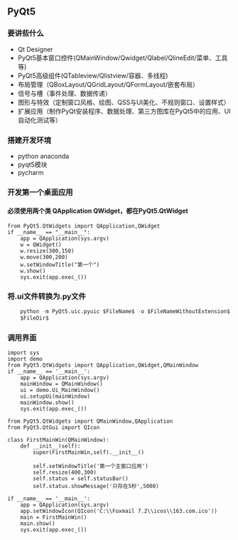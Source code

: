 ## PyQt5
### 要讲些什么
* Qt Designer
* PyQt5基本窗口控件(QMainWindow/Qwidget/Qlabel/QlineEdit/菜单、工具等)
* PyQt5高级组件(QTableview/Qlistview/容器、多线程)
* 布局管理（QBoxLayout/QGridLayout/QFormLayout/嵌套布局）
* 信号与槽（事件处理、数据传递）
* 图形与特效（定制窗口风格、绘图、QSS与UI美化、不规则窗口、设置样式）
* 扩展应用（制作PyQt安装程序、数据处理、第三方图库在PyQt5中的应用、UI自动化测试等）
### 搭建开发环境
* python      anaconda
* pyqt5模块
* pycharm
### 开发第一个桌面应用
#### 必须使用两个类 QApplication QWidget，都在PyQt5.QtWidget
``` import sys
from PyQt5.QtWidgets import QApplication,QWidget
if __name__ == "__main__":
    app = QApplication(sys.argv)
    w = QWidget()
    w.resize(300,150)
    w.move(300,200)
    w.setWindowTitle("第一个")
    w.show()
    sys.exit(app.exec_()) 
```
 
 
### 将.ui文件转换为.py文件
``` python -m PyQt5.uic.pyuic demo.ui -o demo.py 
    python -m PyQt5.uic.pyuic $FileName$ -o $FileNameWithoutExtension$.py 
    $FileDir$
```
### 调用界面
```
import sys
import demo
from PyQt5.QtWidgets import QApplication,QWidget,QMainWindow
if __name__ == '__main__':
    app = QApplication(sys.argv)
    mainWindow = QMainWindow()
    ui = demo.Ui_MainWindow()
    ui.setupUi(mainWindow)
    mainWindow.show()
    sys.exit(app.exec_())
```
``` import  sys
from PyQt5.QtWidgets import QMainWindow,QApplication
from PyQt5.QtGui import QIcon

class FirstMainWin(QMainWindow):
    def __init__(self):
        super(FirstMainWin,self).__init__()

        self.setWindowTitle('第一个主窗口应用')
        self.resize(400,300)
        self.status = self.statusBar()
        self.status.showMessage('只存在5秒',5000)

if __name__ == '__main__':
    app = QApplication(sys.argv)
    app.setWindowIcon(QIcon('C:\\Foxmail 7.2\\icos\\163.com.ico'))
    main = FirstMainWin()
    main.show()
    sys.exit(app.exec_())
```
